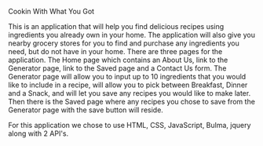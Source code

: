 Cookin With What You Got

This is an application that will help you find delicious recipes using ingredients you already own in your home. The application will also give you nearby grocery stores for you to find and purchase any ingredients you need, but do not have in your home. There are three pages for the application. The Home page which contains an About Us, link to the Generator page, link to the Saved page and a Contact Us form. The Generator page will allow you to input up to 10 ingredients that you would like to include in a recipe, will allow you to pick between Breakfast, Dinner and a Snack, and will let you save any recipes you would like to make later. Then there is the Saved page where any recipes you chose to save from the Generator page with the save button will reside. 

For this application we chose to use HTML, CSS, JavaScript, Bulma, jquery along with 2 API's.

